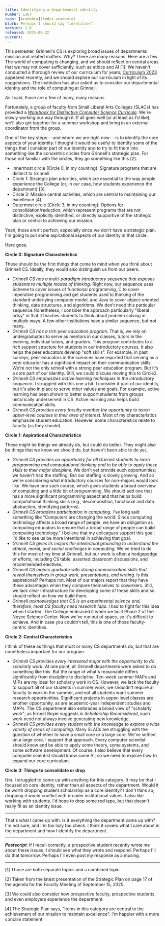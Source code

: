 ```yaml
---
title: Identifying a departmental identity
number: 1367
tags: [Academia](index-academia)
blurb: Perhaps I should say "identities".
version: 1.0
released: 2025-09-22
current: 
---
```

This semester, Grinnell's CS is exploring broad issues of departmental mission and related matters. Why? There are many reasons. Here are a few. The world of computing is changing, and we should reflect on central areas that we may not cover sufficiently, such as ethics and AI [1]. We haven't conducted a thorough review of our curriculum for years; [Curriculum 2023](https://csed.acm.org) appeared recently, and we should explore our curriculum in light of its suggestions. The institution has also asked us to consider our departmental identity and the role of computing at Grinnell. 

As I said, those are a few of many, many reasons.

Fortunately, a group of faculty from Small Liberal Arts Colleges (SLACs) has provided a [_Workbook for Distinctive Computer Science Curricula_](https://docs.google.com/document/d/1QyBftY01oZxVw_KJCjSz0vmZ2orLyC6LkGGiqpi914I/edit?tab=t.0#heading=h.bxogzbpl1wop). We're slowly working our way through it. If all goes well (or at least as I'd like), we'll also get together for a summer workshop and bring in an external coordinator from the group.

One of the key steps---and where we are right now---is to identify the core aspects of your identity. I thought it would be useful to identify some of the things that I consider part of our identity and to try to fit them into something like the concentric circles from Grinnell's strategic plan. For those not familiar with the circles, they go something like this [2].

* Innermost circle (Circle 0, in my counting): Signature programs that are distinct to Grinnell.
* Circle 1: Strategic plan priorities, which are essential to the way people experience the College (or, in our case, how students experience the department) [3].
* Circle 2: Mission central activities, which are central to maintaining our excellence [4].
* Outermost circle (Circle 3, in my counting): Options for consolidation/reduction, which represent programs that are not distinctive, explicitly identified, or directly supportive of the strategic plan or central to achieving our mission.

Yeah, those aren't perfect, especially since we don't have a strategic plan. I'm going to put some aspirational aspects of our identity in that circle.

Here goes.

**Circle 0: Signature Characteristics**

These should be the first things that come to mind when you think about Grinnell CS. Ideally, they would also distinguish us from our peers.

* _Grinnell CS has a multi-paradigm introductory sequence that exposes students to multiple modes of thinking._ Right now, our sequence uses Scheme to cover issues of functional programming, C to cover imperative programming and get students used to thinking of the standard underlying computer model, and Java to cover object-oriented thinking, data structures, and algorithms. We don't need this particular sequence.Nonetheless, I consider the approach particularly "liberal artsy" in that it teaches students to think about problem solving in multiple ways. A few other institutions have a similar sequence, but not many.
* _Grinnell CS has a rich peer education program._ That is, we rely on undergraduates to serve as mentors in our classes, tutors in the evening, individual tutors, and graders. This program contributes to a rich support structure for students in our introductory courses. It also helps the peer educators develop "soft skills". For example, in past surveys, peer educators in the sciences have reported that serving as a peer educator has a significant impact on their communication skills. We're not the only school with a strong peer education program. But it's a core part of our identity. Still, we could  discuss moving this to Circle2.
* _Grinnell CS emphasizes active learning techniques in the introductory sequence._ I struggled with this one a bit. I consider it part of our identity, but it's also in place to serve other values and goals. For example, active learning has been shown to better support students from groups historically underserved in CS. Active learning also helps build communication skills.
* _Grinnell CS provides every faculty member the opportunity to teach upper-level courses in their area of interest._ Most of my characteristics emphasize student education. However, some characteristics relate to faculty (as they should). 

**Circle 1: Aspirational Characteristics**

These might be things we already do, but could do better. They might also be things that we know we should do, but haven't been able to do yet.

* _Grinnell CS provides an opportunity for all Grinnell students to learn programming and computational thinking and to be able to apply these skills to their major discipline._ We don't yet provide such opportunities; we haven't had the staffing. But our staffing is slowly growing. And so we're considering what introductory courses for non-majors would look like. We have one such course, which gives students a broad overview of computing and a little bit of programming. We should add one that has a more significant programming aspect and that helps build computational thinking skills (e.g., decomposition, functional and data abstraction, identifying patterns).
* _Grinnell CS broadens participation in computing._ I've long said something like "Computers are changing the world. Since computing technology affects a broad range of people, we have an obligation as computing educators to ensure that a broad range of people can build computing technology." I believe that my colleagues support this goal. I'd like to see us be more intentional in achieving that goal.
* _Grinnell CS gives its majors the intellectual grounding to understand the ethical, moral, and social challenges in computing._ We've tried to do this for most of my time at Grinnell, but our work is often a hodgepodge of efforts, including CS table, assorted classroom discussions, and recommended electives.
* _Grinnell CS majors graduate with strong communication skills that reveal themselves in group work, presentations, and writing._ Is this aspirational? Perhaps not. Most of our majors report that they have these advantages when they compare themselves to coworkers. Still, we lack clear infrastructure for developing some of these skills and so should reflect on how we build them.
* _Grinnell acknowledges that CS is an experimental science and, therefore, most CS faculty need research labs._ I had to fight for this idea when I started. The College embraced it when we built Phase 2 of the Noyce Science Center. Now we've run out of space, so it's difficult to achieve. And in case you couldn't tell, this is one of those faculty-centric identities.

**Circle 2: Central Characteristics**

I think of these as things that most or many CS departments do, but that are nonetheless important for our program.

* _Grinnell CS provides every interested major with the opportunity to do scholarly work._ At one point, all Grinnell departments were asked to do something like this. But the range of what's reasonable differs significantly from discipline to discipline. Ten-week summer MAPs and MIPs are my ideal for scholarly work in CS. However, we lack the faculty to support all of our students in summer work, we shouldn't require all faculty to work in the summer, and not all students want summer research opportunities. Significant projects in upper-level classes are another opportunity, as are academic-year independent studies and MAPs. The CS department also embraces a broad view of "scholarly work"; as Ernest Boyer suggests in _Scholarship Reconsidered_, such work need not always involve generating new knowledge.
* _Grinnell CS provides every student with the knowledge to explore a wide variety of areas of computing._ Many SLACs are struggling with the question of whether to have a small core or a large core. We've settled on a large core. I support that approach. Every computer scientist should know and be able to apply some theory, some systems, and some software development. Of course, I also believe that every computer scientist should know some AI, so we need to explore how to expand our core curriculum.

**Circle 3: Things to consolidate or drop**

Um. I struggled to come up with anything for this category. It may be that I focused on core identity, rather than all aspects of the department. Would it be worth dropping student scholarship as a core identity? I don't think so; dropping it would conflict with broader institutional values. I also like working with students. I'd hope to drop some red tape, but that doesn't really fit as an identity issue.

---

That's what I came up with. Is it everything the department came up with? I'm not sure, and I'm too lazy too check. I think it covers what I care about in the department and how I identify the department.

---

**_Postscript_**: If I recall correctly, a prospective student recently wrote me about these issues. I should see what they wrote and respond. Perhaps I'll do that tomorrow. Perhaps I'll even post my response as a musing.

---

[1] Those are both separate topics and a combined topic.

[2] Taken from the latest presentation of the Strategic Plan on page 17 of the agenda for the Faculty Meeting of September 15, 2025.

[3] We could also consider how prospective faculty, prospective students, and even employers experience the department.

[4] The Strategic Plan says, "Items in this category are central to the achievement of our mission to maintain excellence". I'm happier with a more concise statement.
